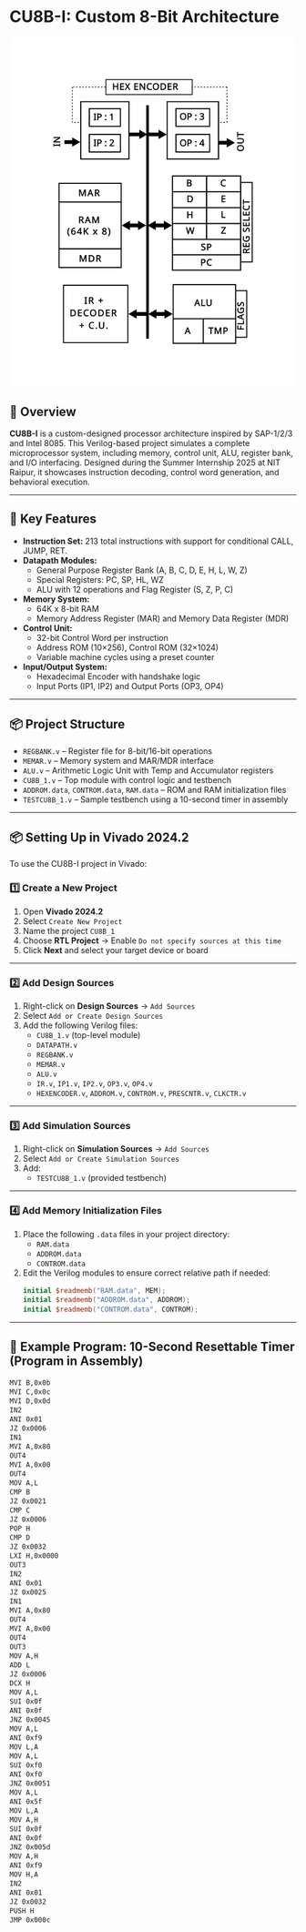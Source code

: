 # CU8B-I: Custom 8-Bit Architecture 



<div align="center">
  <img src="Architechure.svg" alt="CU8B-I Architecture Diagram" width="500px"/>
</div>

## 🔧 Overview

**CU8B-I** is a custom-designed processor architecture inspired by SAP-1/2/3 and Intel 8085. This Verilog-based project simulates a complete microprocessor system, including memory, control unit, ALU, register bank, and I/O interfacing. Designed during the Summer Internship 2025 at NIT Raipur, it showcases instruction decoding, control word generation, and behavioral execution.

---

## 🧠 Key Features

- **Instruction Set:** 213 total instructions with support for conditional CALL, JUMP, RET.
- **Datapath Modules:**
  - General Purpose Register Bank (A, B, C, D, E, H, L, W, Z)
  - Special Registers: PC, SP, HL, WZ
  - ALU with 12 operations and Flag Register (S, Z, P, C)
- **Memory System:**
  - 64K x 8-bit RAM
  - Memory Address Register (MAR) and Memory Data Register (MDR)
- **Control Unit:**
  - 32-bit Control Word per instruction
  - Address ROM (10×256), Control ROM (32×1024)
  - Variable machine cycles using a preset counter
- **Input/Output System:**
  - Hexadecimal Encoder with handshake logic
  - Input Ports (IP1, IP2) and Output Ports (OP3, OP4)

---

## 📦 Project Structure

- `REGBANK.v` – Register file for 8-bit/16-bit operations
- `MEMAR.v` – Memory system and MAR/MDR interface
- `ALU.v` – Arithmetic Logic Unit with Temp and Accumulator registers
- `CU8B_1.v` – Top module with control logic and testbench
- `ADDROM.data`, `CONTROM.data`, `RAM.data` – ROM and RAM initialization files
- `TESTCU8B_1.v` – Sample testbench using a 10-second timer in assembly



---

## 📦 Setting Up in Vivado 2024.2

To use the CU8B-I project in Vivado:

### 1️⃣ Create a New Project

1. Open **Vivado 2024.2**
2. Select `Create New Project`
3. Name the project `CU8B_1`
4. Choose **RTL Project** → Enable `Do not specify sources at this time`
5. Click **Next** and select your target device or board

---

### 2️⃣ Add Design Sources

1. Right-click on **Design Sources** → `Add Sources`
2. Select `Add or Create Design Sources`
3. Add the following Verilog files:
   - `CU8B_1.v` (top-level module)
   - `DATAPATH.v`
   - `REGBANK.v`
   - `MEMAR.v`
   - `ALU.v`
   - `IR.v`, `IP1.v`, `IP2.v`, `OP3.v`, `OP4.v`
   - `HEXENCODER.v`, `ADDROM.v`, `CONTROM.v`, `PRESCNTR.v`, `CLKCTR.v`

---

### 3️⃣ Add Simulation Sources

1. Right-click on **Simulation Sources** → `Add Sources`
2. Select `Add or Create Simulation Sources`
3. Add:
   - `TESTCU8B_1.v` (provided testbench)

---

### 4️⃣ Add Memory Initialization Files

1. Place the following `.data` files in your project directory:
   - `RAM.data`
   - `ADDROM.data`
   - `CONTROM.data`
2. Edit the Verilog modules to ensure correct relative path if needed:
   ```verilog
   initial $readmemb("RAM.data", MEM);
   initial $readmemb("ADDROM.data", ADDROM);
   initial $readmemb("CONTROM.data", CONTROM);
   
---

## 🧪 Example Program: 10-Second Resettable Timer (Program in Assembly)

```assembly
MVI B,0x0b
MVI C,0x0c
MVI D,0x0d
IN2
ANI 0x01
JZ 0x0006
IN1
MVI A,0x80
OUT4
MVI A,0x00
OUT4
MOV A,L
CMP B
JZ 0x0021
CMP C
JZ 0x0006
POP H
CMP D
JZ 0x0032
LXI H,0x0000
OUT3
IN2
ANI 0x01
JZ 0x0025
IN1
MVI A,0x80
OUT4
MVI A,0x00
OUT4
OUT3
MOV A,H
ADD L
JZ 0x0006
DCX H
MOV A,L
SUI 0x0f
ANI 0x0f
JNZ 0x0045
MOV A,L
ANI 0xf9
MOV L,A
MOV A,L
SUI 0xf0
ANI 0xf0
JNZ 0x0051
MOV A,L
ANI 0x5f
MOV L,A
MOV A,H
SUI 0x0f
ANI 0x0f
JNZ 0x005d
MOV A,H
ANI 0xf9
MOV H,A
IN2
ANI 0x01
JZ 0x0032
PUSH H
JMP 0x000c
